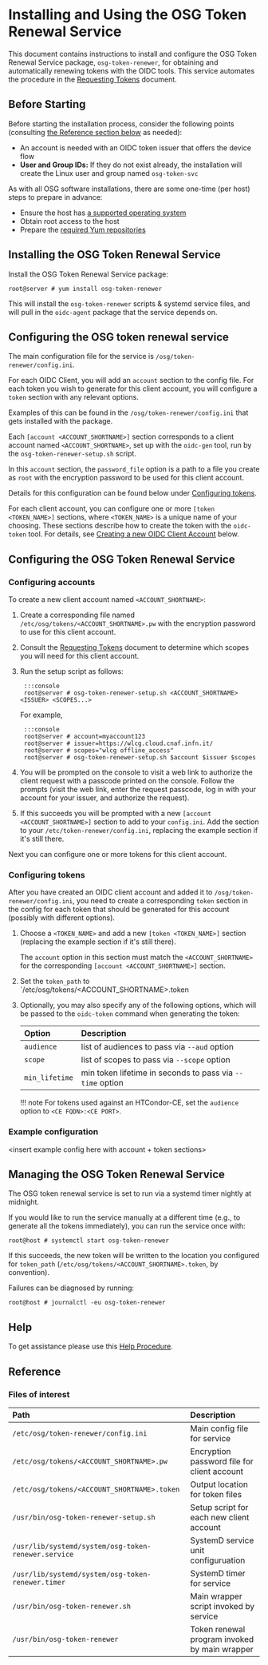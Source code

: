 Installing and Using the OSG Token Renewal Service
==================================================

This document contains instructions to install and configure the
OSG Token Renewal Service package, `osg-token-renewer`,
for obtaining and automatically renewing tokens with the OIDC tools.
This service automates the procedure in the
[Requesting Tokens](https://opensciencegrid.org/technology/software/requesting-tokens/)
document.


Before Starting
---------------

Before starting the installation process, consider the following points
(consulting [the Reference section below](#reference) as needed):

- An account is needed with an OIDC token issuer that offers the device flow
- **User and Group IDs:** If they do not exist already, the installation will
  create the Linux user and group named `osg-token-svc`

As with all OSG software installations, there are some one-time (per host)
steps to prepare in advance:

- Ensure the host has
  [a supported operating system](../release/supported_platforms.md)
- Obtain root access to the host
- Prepare the [required Yum repositories](../common/yum.md)


Installing the OSG Token Renewal Service
----------------------------------------

Install the OSG Token Renewal Service package:

```console
root@server # yum install osg-token-renewer
```

This will install the `osg-token-renewer` scripts & systemd service files,
and will pull in the `oidc-agent` package that the service depends on.


Configuring the OSG token renewal service
-----------------------------------------

The main configuration file for the service is `/osg/token-renewer/config.ini`.

For each OIDC Client, you will add an `account` section to the config file.
For each token you wish to generate for this client account,
you will configure a `token` section with any relevant options.

Examples of this can be found in the `/osg/token-renewer/config.ini` that gets
installed with the package.

Each `[account <ACCOUNT_SHORTNAME>]` section corresponds to a client account
named `<ACCOUNT_SHORTNAME>`, set up with the `oidc-gen` tool, run by the
`osg-token-renewer-setup.sh` script.

In this `account` section, the `password_file` option is a path to a file
you create as `root` with the encryption password to be used for this client
account.

Details for this configuration can be found below under
[Configuring tokens](#configuring-tokens).

For each client account, you can configure one or more `[token <TOKEN_NAME>]`
sections, where `<TOKEN_NAME>` is a unique name of your choosing.
These sections describe how to create the token with the `oidc-token` tool.
For details, see
[Creating a new OIDC Client Account](#creating-a-new-oidc-client-account)
below.


Configuring the OSG Token Renewal Service
-----------------------------------------


### Configuring accounts

To create a new client account named `<ACCOUNT_SHORTNAME>`:

1. Create a corresponding file named `/etc/osg/tokens/<ACCOUNT_SHORTNAME>.pw`
   with the encryption password to use for this client account.
1. Consult the
   [Requesting Tokens](https://opensciencegrid.org/technology/software/requesting-tokens/)
   document to determine which scopes you will need for this client account.
1. Run the setup script as follows:

        :::console
        root@server # osg-token-renewer-setup.sh <ACCOUNT_SHORTNAME> <ISSUER> <SCOPES...>

    For example,

        :::console
        root@server # account=myaccount123
        root@server # issuer=https://wlcg.cloud.cnaf.infn.it/
        root@server # scopes="wlcg offline_access"
        root@server # osg-token-renewer-setup.sh $account $issuer $scopes

1. You will be prompted on the console to visit a web link to authorize
   the client request with a passcode printed on the console.
   Follow the prompts (visit the web link, enter the request passcode,
   log in with your account for your issuer, and authorize the request).
1. If this succeeds you will be prompted with a new
   `[account <ACCOUNT_SHORTNAME>]` section to add to your `config.ini`.
   Add the section to your `/etc/token-renewer/config.ini`, replacing the example section if it's still there.

Next you can configure one or more tokens for this client account.


### Configuring tokens

After you have created an OIDC client account and added it to
`/osg/token-renewer/config.ini`, you need to create a corresponding `token`
section in the config for each token that should be generated for this account
(possibly with different options).

1.  Choose a `<TOKEN_NAME>` and add a new `[token <TOKEN_NAME>]` section
    (replacing the example section if it's still there).

    The `account` option in this section must match the `<ACCOUNT_SHORTNAME>`
    for the corresponding `[account <ACCOUNT_SHORTNAME>]` section.

1.  Set the `token_path` to `/etc/osg/tokens/<ACCOUNT_SHORTNAME>.token

1.  Optionally, you may also specify any of the following options, which will
    be passed to the `oidc-token` command when generating the token:

    | Option         | Description                                               |
    |:---------------|:----------------------------------------------------------|
    | `audience`     | list of audiences to pass via `--aud` option              |
    | `scope`        | list of scopes to pass via `--scope` option               |
    | `min_lifetime` | min token lifetime in seconds to pass via `--time` option |

    !!! note
        For tokens used against an HTCondor-CE, set the `audience` option to
        `<CE FQDN>:<CE PORT>`.
### Example configuration

<insert example config here with account + token sections>

Managing the OSG Token Renewal Service
--------------------------------------

The OSG token renewal service is set to run via a systemd timer nightly at midnight.

If you would like to run the service manually at a different time (e.g., to generate
all the tokens immediately), you can run the service once with:

```console
root@host # systemctl start osg-token-renewer
```

If this succeeds, the new token will be written to the location you configured
for `token_path` (`/etc/osg/tokens/<ACCOUNT_SHORTNAME>.token`, by convention).

Failures can be diagnosed by running:

```console
root@host # journalctl -eu osg-token-renewer
```

Help
----

To get assistance please use this [Help Procedure](../common/help.md).


Reference
---------

### Files of interest

| Path                                                | Description                                   |
|:----------------------------------------------------|:----------------------------------------------|
| `/etc/osg/token-renewer/config.ini`                 | Main config file for service                  |
| `/etc/osg/tokens/<ACCOUNT_SHORTNAME>.pw`            | Encryption password file for client account   |
| `/etc/osg/tokens/<ACCOUNT_SHORTNAME>.token`         | Output location for token files               |
| `/usr/bin/osg-token-renewer-setup.sh`               | Setup script for each new client account      |
| `/usr/lib/systemd/system/osg-token-renewer.service` | SystemD service unit configuruation           |
| `/usr/lib/systemd/system/osg-token-renewer.timer`   | SystemD timer for service                     |
| `/usr/bin/osg-token-renewer.sh`                     | Main wrapper script invoked by service        |
| `/usr/bin/osg-token-renewer`                        | Token renewal program invoked by main wrapper |


